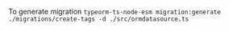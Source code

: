 To generate migration
`typeorm-ts-node-esm migration:generate ./migrations/create-tags -d ./src/ormdatasource.ts`
